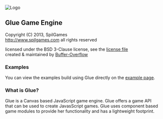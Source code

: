 ![Logo](https://rawgithub.com/spilgames/glue/master/img/glue-logo.jpg)

## Glue Game Engine
Copyright (C) 2013, SpilGames  
http://www.spilgames.com
all rights reserved

licensed under the BSD 3-Clause license, see the [license file](https://github.com/spilgames/5-glue-engine/blob/master/LICENSE)  
created & maintained by [Buffer-Overflow](https://github.com/Buffer-Overflow)  

### Examples
You can view the examples build using Glue directly on the [example page](https://rawgithub.com/spilgames/glue/master/example/index.html).

### What is Glue?
Glue is a Canvas based JavaScript game engine. Glue offers a game API that can be used to create JavasScript games. Glue uses component based game modules to provide her functionality and has a lightweight footprint.
